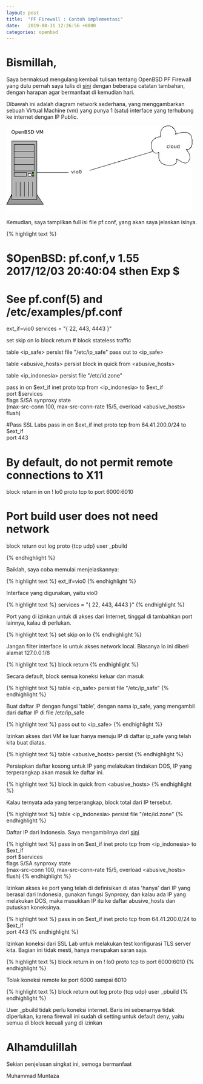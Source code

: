 ```yaml
---
layout: post
title:  "PF Firewall : Contoh implementasi"
date:   2019-08-31 12:26:56 +0800
categories: openbsd
---
```


# Bismillah,

Saya bermaksud mengulang kembali tulisan tentang OpenBSD PF Firewall
yang dulu pernah saya tulis di [sini](https://muntaza.wordpress.com/2016/08/17/openbsd-pf-firewall-untuk-terima-koneksi-hanya-dari-ip-indonesia/) dengan beberapa catatan tambahan, dengan harapan agar bermanfaat di kemudian hari.

Dibawah ini adalah diagram network sederhana, yang menggambarkan sebuah Virtual Machine (vm) yang punya 1 (satu) interface yang terhubung ke internet dengan IP Public.

![network diagram](/assets/pf1.png)

Kemudian, saya tampilkan full isi file pf.conf, yang akan saya jelaskan isinya.

{% highlight text %}
#       $OpenBSD: pf.conf,v 1.55 2017/12/03 20:40:04 sthen Exp $
#
# See pf.conf(5) and /etc/examples/pf.conf

ext_if=vio0
services = "{ 22, 443, 4443 }"

set skip on lo
block return    # block stateless traffic

table <ip_safe> persist file "/etc/ip_safe"
pass out to <ip_safe>


table <abusive_hosts> persist
block in quick from <abusive_hosts>

table <ip_indonesia> persist file "/etc/id.zone"

pass in on $ext_if inet proto tcp from <ip_indonesia> to $ext_if \
    port $services  \
    flags S/SA synproxy state \
    (max-src-conn 100, max-src-conn-rate 15/5, overload <abusive_hosts> flush)



#Pass SSL Labs
pass in on $ext_if inet proto tcp from 64.41.200.0/24 to $ext_if \
    port 443


# By default, do not permit remote connections to X11
block return in on ! lo0 proto tcp to port 6000:6010

# Port build user does not need network
block return out log proto {tcp udp} user _pbuild


{% endhighlight %}

Baiklah, saya coba memulai menjelaskannya:

{% highlight text %}
ext_if=vio0
{% endhighlight %}

Interface yang digunakan, yaitu vio0

{% highlight text %}
services = "{ 22, 443, 4443 }"
{% endhighlight %}

Port yang di izinkan untuk di akses dari Internet, tinggal di tambahkan port lainnya, kalau di perlukan.

{% highlight text %}
set skip on lo
{% endhighlight %}

Jangan filter interface lo untuk akses network local. Biasanya lo ini diberi alamat 127.0.0.1/8

{% highlight text %}
block return
{% endhighlight %}

Secara default, block semua koneksi keluar dan masuk

{% highlight text %}
table <ip_safe> persist file "/etc/ip_safe"
{% endhighlight %}

Buat daftar IP dengan fungsi 'table', dengan nama ip_safe, yang mengambil dari daftar IP di file /etc/ip_safe

{% highlight text %}
pass out to <ip_safe>
{% endhighlight %}

Izinkan akses dari VM ke luar hanya menuju IP di daftar ip_safe yang telah kita buat diatas.

{% highlight text %}
table <abusive_hosts> persist
{% endhighlight %}

Persiapkan daftar kosong untuk IP yang melakukan tindakan DOS, IP yang terperangkap akan masuk ke daftar ini.

{% highlight text %}
block in quick from <abusive_hosts>
{% endhighlight %}

Kalau ternyata ada yang terperangkap, block total dari IP tersebut.

{% highlight text %}
table <ip_indonesia> persist file "/etc/id.zone"
{% endhighlight %}

Daftar IP dari Indonesia. Saya mengambilnya dari [sini](http://www.ipdeny.com/ipblocks/)

{% highlight text %}
pass in on $ext_if inet proto tcp from <ip_indonesia> to $ext_if \
    port $services  \
    flags S/SA synproxy state \
    (max-src-conn 100, max-src-conn-rate 15/5, overload <abusive_hosts> flush)
{% endhighlight %}

Izinkan akses ke port yang telah di definisikan di atas 'hanya' dari IP yang berasal dari Indonesia, gunakan fungsi Synproxy, dan kalau ada IP yang melakukan DOS, maka masukkan IP itu ke daftar abusive_hosts dan putuskan koneksinya.

{% highlight text %}
pass in on $ext_if inet proto tcp from 64.41.200.0/24 to $ext_if \
    port 443
{% endhighlight %}

Izinkan koneksi dari SSL Lab untuk melakukan test konfigurasi TLS server kita. Bagian ini tidak mesti, hanya merupakan saran saja.

{% highlight text %}
block return in on ! lo0 proto tcp to port 6000:6010
{% endhighlight %}

Tolak koneksi remote ke port 6000 sampai 6010

{% highlight text %}
block return out log proto {tcp udp} user _pbuild
{% endhighlight %}

User _pbuild tidak perlu koneksi internet. Baris ini sebenarnya tidak diperlukan, karena firewall ini sudah di setting untuk default deny, yaitu semua di block kecuali yang di izinkan


# Alhamdulillah

Sekian penjelasan singkat ini, semoga bermanfaat

Muhammad Muntaza

